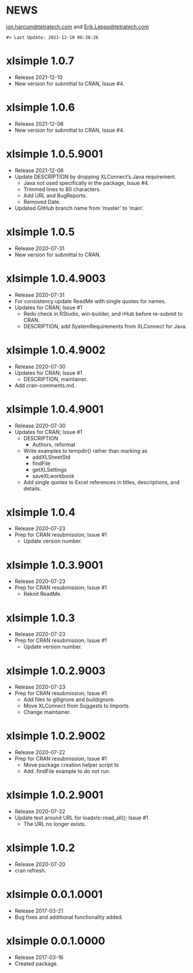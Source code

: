 NEWS
================
<jon.harcum@tetratech.com> and <Erik.Leppo@tetratech.com>

<!-- NEWS.md is generated from NEWS.Rmd. Please edit that file -->

    #> Last Update: 2021-12-10 06:38:26

# xlsimple 1.0.7

-   Release 2021-12-10
-   New version for submittal to CRAN, Issue \#4.

# xlsimple 1.0.6

-   Release 2021-12-06
-   New version for submittal to CRAN, Issue \#4.

# xlsimple 1.0.5.9001

-   Release 2021-12-06
-   Update DESCRIPTION by dropping XLConnect’s Java requirement.
    -   Java not used specifically in the package, Issue \#4.
    -   Trimmed lines to 80 characters.
    -   Add URL and BugReports.
    -   Removed Date.
-   Updated GitHub branch name from ‘master’ to ‘main’.

# xlsimple 1.0.5

-   Release 2020-07-31
-   New version for submittal to CRAN.

# xlsimple 1.0.4.9003

-   Release 2020-07-31
-   For consistency update ReadMe with single quotes for names.
-   Updates for CRAN; Issue \#1
    -   Redo check in RStudio, win-builder, and rHub before re-submit to
        CRAN.
    -   DESCRIPTION, add SystemRequirements from XLConnect for Java.

# xlsimple 1.0.4.9002

-   Release 2020-07-30
-   Updates for CRAN; Issue \#1
    -   DESCRIPTION, maintainer.
-   Add cran-comments.md.

# xlsimple 1.0.4.9001

-   Release 2020-07-30
-   Updates for CRAN; Issue \#1
    -   DESCRIPTION
        -   Authors, reformat
    -   Write examples to tempdir() rather than marking as
        -   addXLSheetStd
        -   findFile
        -   getXLSettings
        -   saveXLworkbook
    -   Add single quotes to Excel references in titles, descriptions,
        and details.

# xlsimple 1.0.4

-   Release 2020-07-23
-   Prep for CRAN resubmission; Issue \#1
    -   Update version number.

# xlsimple 1.0.3.9001

-   Release 2020-07-23
-   Prep for CRAN resubmission; Issue \#1
    -   Reknit ReadMe.

# xlsimple 1.0.3

-   Release 2020-07-23
-   Prep for CRAN resubmission; Issue \#1
    -   Update version number.

# xlsimple 1.0.2.9003

-   Release 2020-07-23
-   Prep for CRAN resubmission; Issue \#1
    -   Add files to gitignore and buildignore.
    -   Move XLConnect from Suggests to Imports.
    -   Change maintainer.

# xlsimple 1.0.2.9002

-   Release 2020-07-22
-   Prep for CRAN resubmission; Issue \#1
    -   Move package creation helper script to   
    -   Add .findFile example to do not run.

# xlsimple 1.0.2.9001

-   Release 2020-07-22
-   Update text around URL for loadxls::read\_all(); Issue \#1
    -   The URL no longer exists.

# xlsimple 1.0.2

-   Release 2020-07-20
-   cran refresh.

# xlsimple 0.0.1.0001

-   Release 2017-03-21
-   Bug fixes and additional functionality added.

# xlsimple 0.0.1.0000

-   Release 2017-03-16
-   Created package.
